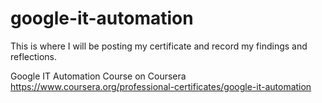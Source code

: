 # google-it-automation


This is where I will be posting my certificate and record my findings and reflections.

Google IT Automation Course on Coursera https://www.coursera.org/professional-certificates/google-it-automation
